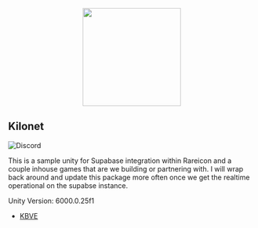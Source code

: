 <center>
<a alt="KBVE Logo" href="https://kbve.com/" target="_blank" rel="noreferrer"><img src="https://raw.githubusercontent.com/KBVE/kbve.com/main/public/assets/img/letter_logo.png" width="200"></a>
</center>

## Kilonet

![Discord](https://img.shields.io/discord/342732838598082562?logo=discord)


This is a sample unity for Supabase integration within Rareicon and a couple inhouse games that are we building or partnering with.
I will wrap back around and update this package more often once we get the realtime operational on the supabse instance.

Unity Version: 6000.0.25f1

- [KBVE](https://kbve.com/)